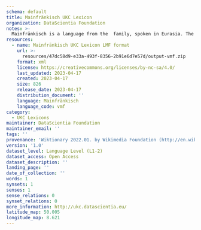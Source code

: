 ```yaml
---
schema: default
title: Mainfränkisch UKC Lexicon
organization: DataScientia Foundation
notes: >-
  Mainfränkisch is a language from the  family, spoken in Eurasia. The UKC Lexicon of Mainfränkisch is represented as a lexico-semantic network. It consists of words, word senses, synsets, as well as sense-level and synset-level relationships.
resources:
  - name: Mainfränkisch UKC Lexicon LMF format
    url: >-
      resources/47dc58d9-e33a-493f-8356-2b91e6d7e57d/output-vmf.zip
    format: xml
    license: https://creativecommons.org/licenses/by-nc-sa/4.0/
    last_updated: 2023-04-17
    created: 2023-04-17
    size: 826
    release_date: 2023-04-17
    distribution_document: ''
    language: Mainfränkisch
    language_code: vmf
category:
  - UKC Lexicons
maintainer: DataScientia Foundation
maintainer_email: ''
tags: ''
provenance: 'Wiktionary 2022.01. by Wikimedia Foundation (http://en.wiktionary.org); Princeton WordNet 2.1 by Princeton University (https://wordnet.princeton.edu)'
version: '1.0'
dataset_level: Language Level (L1-2)
dataset_access: Open Access
dataset_description: ''
landing_page: ''
date_of_collection: ''
words: 1
synsets: 1
senses: 1
sense_relations: 0
synset_relations: 0
more_information: http://ukc.datascientia.eu/
latitude_map: 50.005
longitude_map: 8.621
---
```

